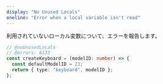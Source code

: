 ```yaml
---
display: "No Unused Locals"
oneline: "Error when a local variable isn't read"
---
```


利用されていないローカル変数について、エラーを報告します。

```ts twoslash
// @noUnusedLocals
// @errors: 6133
const createKeyboard = (modelID: number) => {
  const defaultModelID = 23;
  return { type: "keyboard", modelID };
};
```
